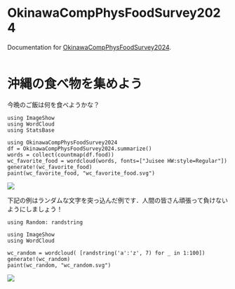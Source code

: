 
# OkinawaCompPhysFoodSurvey2024

Documentation for [OkinawaCompPhysFoodSurvey2024](https://github.com/atelierarith/OkinawaCompPhysFoodSurvey2024.jl).

```@index
```

# 沖縄の食べ物を集めよう

今晩のご飯は何を食べようかな？

```@example wc_food
using ImageShow
using WordCloud
using StatsBase

using OkinawaCompPhysFoodSurvey2024
df = OkinawaCompPhysFoodSurvey2024.summarize()
words = collect(countmap(df.food))
wc_favorite_food = wordcloud(words, fonts=["Juisee HW:style=Regular"])
generate!(wc_favorite_food)
paint(wc_favorite_food, "wc_favorite_food.svg")
```

![](wc_favorite_food.svg)

下記の例はランダムな文字を突っ込んだ例です．人間の皆さん頑張って負けないようにしましょう！

```@example wc_random
using Random: randstring

using ImageShow
using WordCloud

wc_random = wordcloud( [randstring('a':'z', 7) for _ in 1:100])
generate!(wc_random)
paint(wc_random, "wc_random.svg")
```

![](wc_random.svg)

